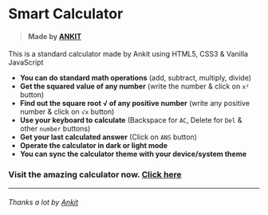 # Smart Calculator
> #### Made by [ANKIT](calculator-6wkf2hkx9-ankittap2001.vercel.app)


This is a standard calculator made by Ankit using HTML5, CSS3 &amp; Vanilla JavaScript

- **You can do standard math operations** (add, subtract, multiply, divide)
- **Get the squared value of any number** (write the number &amp; click on `x²` button)
- **Find out the square root √ of any positive number** (write any positive number &amp; click on `√x` button)
- **Use your keyboard to calculate** (Backspace for `AC`, Delete for `Del` &amp; other `number` buttons)
- **Get your last calculated answer** (Click on `ANS` button)
- **Operate the calculator in dark or light mode**
- **You can sync the calculator theme with your device/system theme**

### Visit the amazing calculator now. [Click here](calculator-6wkf2hkx9-ankittap2001.vercel.app) 

----



###### Thanks a lot by [Ankit](calculator-6wkf2hkx9-ankittap2001.vercel.app)
